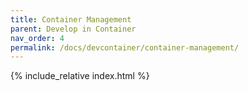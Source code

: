 ```yaml
---
title: Container Management
parent: Develop in Container
nav_order: 4
permalink: /docs/devcontainer/container-management/
---
```


{% include_relative index.html %}
